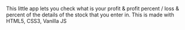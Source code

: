 This little app lets you check what is your profit & profit percent / loss & percent of the details of the stock that you enter in. This is made with HTML5, CSS3, Vanilla JS
